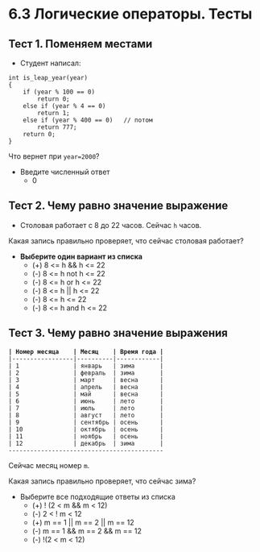 # 6.3 Логические операторы. Тесты

## **Тест 1. Поменяем местами**

* Студент написал:  

```// Тест 1 листинг 1
int is_leap_year(year)
{
    if (year % 100 == 0)
        return 0;
    else if (year % 4 == 0)
        return 1;
    else if (year % 400 == 0)   // потом
        return 777;
    return 0;
}
```  

Что вернет при `year=2000`?  

* Введите численный ответ
  * 0

## **Тест 2. Чему равно значение выражение**

* Столовая работает с 8 до 22 часов. Сейчас `h` часов.  

Какая запись правильно проверяет, что сейчас столовая работает?  

* **Выберите один вариант из списка**
  * (+) 8 <= h && h <= 22
  * (-) 8 <= h not h <= 22
  * (-) 8 <= h or h <= 22
  * (-) 8 <= h || h <= 22
  * (-) 8 <= h <= 22
  * (-) 8 <= h and h <= 22

## **Тест 3. Чему равно значение выражения**

**`| Номер месяца    | Месяц    | Время года |`**  
`|-----------------|----------|------------|`  
`| 1               | январь   | зима       |`  
`| 2               | февраль  | зима       |`  
`| 3               | март     | весна      |`  
`| 4               | апрель   | весна      |`  
`| 5               | май      | весна      |`  
`| 6               | июнь     | лето       |`  
`| 7               | июль     | лето       |`  
`| 8               | август   | лето       |`  
`| 9               | сентябрь | осень      |`  
`| 10              | октябрь  | осень      |`  
`| 11              | ноябрь   | осень      |`  
`| 12              | декабрь  | зима       |`  
`-------------------------------------------`  

Сейчас месяц номер `m`.  

Какая запись правильно проверяет, что сейчас зима?  

* Выберите все подходящие ответы из списка
  * (+) ! (2 < m && m < 12)
  * (-) 2 < ! m < 12
  * (+) m == 1 || m == 2 || m == 12
  * (-) m == 1 && m == 2 && m == 12
  * (-) !(2 < m < 12)
